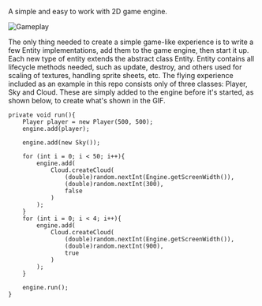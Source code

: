 A simple and easy to work with 2D game engine.

![Gameplay](https://j.gifs.com/RO291Y.gif)

The only thing needed to create a simple game-like experience is to write a few Entity implementations, add them to the game engine, then start it up. Each new type of entity extends the abstract class Entity. Entity contains all lifecycle methods needed, such as update, destroy, and others used for scaling of textures, handling sprite sheets, etc.
The flying experience included as an example in this repo consists only of three classes: Player, Sky and Cloud. These are simply added to the engine before it's started, as shown below, to create what's shown in the GIF.

    private void run(){
        Player player = new Player(500, 500);
        engine.add(player);

        engine.add(new Sky());

        for (int i = 0; i < 50; i++){
            engine.add(
                Cloud.createCloud(
                    (double)random.nextInt(Engine.getScreenWidth()),
                    (double)random.nextInt(300),
                    false
                )
            );
        }
        for (int i = 0; i < 4; i++){
            engine.add(
                Cloud.createCloud(
                    (double)random.nextInt(Engine.getScreenWidth()),
                    (double)random.nextInt(900),
                    true
                )
            );
        }

        engine.run();
    }

